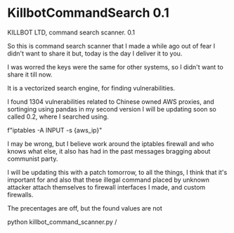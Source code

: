 # KillbotCommandSearch 0.1



KILLBOT LTD, command search scanner. 0.1

So this is command search scanner that I made a while ago out of fear I didn't want to share it but, today is the day I deliver it to you.


I was worred the keys were the same for other systems, so I didn't want to share it till now.

It is a vectorized search engine, for finding vulnerabilities.

I found 1304 vulnerabilities related to Chinese owned AWS proxies, and sortinging using pandas in my second version I will be updating soon so called 0.2, where I searched using.

f"iptables -A INPUT -s {aws_ip}"

I may be wrong, but I believe work around the iptables firewall and who knows what else, it also has had in the past messages bragging about communist party.

I will be updating this with a patch tomorrow, to all the things, I think that it's important for and also that these illegal command placed by unknown
attacker attach themselves to firewall interfaces I made, and custom firewalls.


The precentages are off, but the found values are not



python killbot_command_scanner.py /
